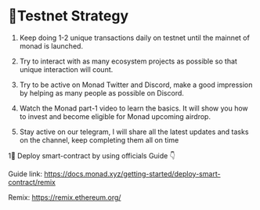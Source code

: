 <h1>🔹Testnet Strategy</h1>

1) Keep doing 1-2 unique transactions daily on testnet until the mainnet of monad is launched.

2) Try to interact with as many ecosystem projects as possible so that unique interaction will count.

3) Try to be active on Monad Twitter and Discord, make a good impression by helping as many people as possible on Discord.

4) Watch the Monad part-1 video to learn the basics. It will show you how to invest and become eligible for Monad upcoming airdrop.

5) Stay active on our telegram, I will share all the latest updates and tasks on the channel, keep completing them all on time

<h>1⃣ Deploy smart-contract by using officials Guide 👇</h>

Guide link: https://docs.monad.xyz/getting-started/deploy-smart-contract/remix

Remix: https://remix.ethereum.org/
